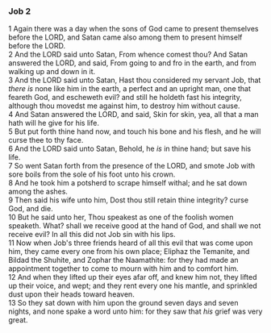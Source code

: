 ### Job 2

1 Again there was a day when the sons of God came to present themselves before the LORD, and Satan came also among them to present himself before the LORD.  
2 And the LORD said unto Satan, From whence comest thou? And Satan answered the LORD, and said, From going to and fro in the earth, and from walking up and down in it.  
3 And the LORD said unto Satan, Hast thou considered my servant Job, that *there is* none like him in the earth, a perfect and an upright man, one that feareth God, and escheweth evil? and still he holdeth fast his integrity, although thou movedst me against him, to destroy him without cause.  
4 And Satan answered the LORD, and said, Skin for skin, yea, all that a man hath will he give for his life.  
5 But put forth thine hand now, and touch his bone and his flesh, and he will curse thee to thy face.  
6 And the LORD said unto Satan, Behold, he *is* in thine hand; but save his life.  
7 So went Satan forth from the presence of the LORD, and smote Job with sore boils from the sole of his foot unto his crown.  
8 And he took him a potsherd to scrape himself withal; and he sat down among the ashes.  
9 Then said his wife unto him, Dost thou still retain thine integrity? curse God, and die.  
10 But he said unto her, Thou speakest as one of the foolish women speaketh. What? shall we receive good at the hand of God, and shall we not receive evil? In all this did not Job sin with his lips.  
11 Now when Job's three friends heard of all this evil that was come upon him, they came every one from his own place; Eliphaz the Temanite, and Bildad the Shuhite, and Zophar the Naamathite: for they had made an appointment together to come to mourn with him and to comfort him.  
12 And when they lifted up their eyes afar off, and knew him not, they lifted up their voice, and wept; and they rent every one his mantle, and sprinkled dust upon their heads toward heaven.  
13 So they sat down with him upon the ground seven days and seven nights, and none spake a word unto him: for they saw that *his* grief was very great.  
